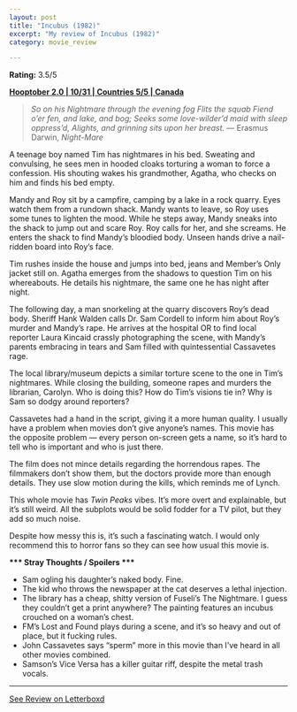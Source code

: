 ```yaml
---
layout: post
title: "Incubus (1982)"
excerpt: "My review of Incubus (1982)"
category: movie_review

---
```


**Rating:** 3.5/5

<b><a href="">Hooptober 2.0 | 10/31 | Countries 5/5 | Canada</a></b>

<blockquote><i>So on his Nightmare through the evening fog
Flits the squab Fiend o’er fen, and lake, and bog;
Seeks some love-wilder’d maid with sleep oppress’d,
Alights, and grinning sits upon her breast.</i>
— Erasmus Darwin, <i>Night-Mare</i></blockquote>

A teenage boy named Tim has nightmares in his bed. Sweating and convulsing, he sees men in hooded cloaks torturing a woman to force a confession. His shouting wakes his grandmother, Agatha, who checks on him and finds his bed empty.

Mandy and Roy sit by a campfire, camping by a lake in a rock quarry. Eyes watch them from a rundown shack. Mandy wants to leave, so Roy uses some tunes to lighten the mood. While he steps away, Mandy sneaks into the shack to jump out and scare Roy. Roy calls for her, and she screams. He enters the shack to find Mandy’s bloodied body. Unseen hands drive a nail-ridden board into Roy’s face.

Tim rushes inside the house and jumps into bed, jeans and Member’s Only jacket still on. Agatha emerges from the shadows to question Tim on his whereabouts. He details his nightmare, the same one he has night after night.

The following day, a man snorkeling at the quarry discovers Roy’s dead body. Sheriff Hank Walden calls Dr. Sam Cordell to inform him about Roy’s murder and Mandy’s rape. He arrives at the hospital OR to find local reporter Laura Kincaid crassly photographing the scene, with Mandy’s parents embracing in tears and Sam filled with quintessential Cassavetes rage.

The local library/museum depicts a similar torture scene to the one in Tim’s nightmares. While closing the building, someone rapes and murders the librarian, Carolyn. Who is doing this? How do Tim’s visions tie in? Why is Sam so dodgy around reporters?

Cassavetes had a hand in the script, giving it a more human quality. I usually have a problem when movies don’t give anyone’s names. This movie has the opposite problem — every person on-screen gets a name, so it’s hard to tell who is important and who is just there.

The film does not mince details regarding the horrendous rapes. The filmmakers don’t show them, but the doctors provide more than enough details. They use slow motion during the kills, which reminds me of Lynch.

This whole movie has <i>Twin Peaks</i> vibes. It’s more overt and explainable, but it’s still weird. All the subplots would be solid fodder for a TV pilot, but they add so much noise.

Despite how messy this is, it’s such a fascinating watch. I would only recommend this to horror fans so they can see how usual this movie is.


<b>*** Stray Thoughts / Spoilers ***</b>
* Sam ogling his daughter’s naked body. Fine.
* The kid who throws the newspaper at the cat deserves a lethal injection.
* The library has a cheap, shitty version of Fuseli’s The Nightmare. I guess they couldn’t get a print anywhere? The painting features an incubus crouched on a woman’s chest.
* FM’s Lost and Found plays during a scene, and it’s so heavy and out of place, but it fucking rules.
* John Cassavetes says “sperm” more in this movie than I’ve heard in all other movies combined.
* Samson’s Vice Versa has a killer guitar riff, despite the metal trash vocals.

<hr>

[See Review on Letterboxd](https://boxd.it/6QH5XJ)

